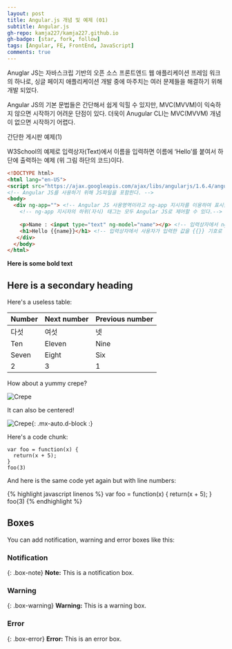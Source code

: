 ```yaml
---
layout: post
title: Angular.js 개념 및 예제 (01)
subtitle: Angular.js
gh-repo: kamja227/kamja227.github.io
gh-badge: [star, fork, follow]
tags: [Angular, FE, FrontEnd, JavaScript]
comments: true
---
```


Anuglar JS는 자바스크립 기반의 오픈 소스 프론트엔드 웹 애플리케이션 프레임 워크의 하나로,
싱글 페이지 애플리케이션 개발 중에 마주치는 여러 문제들을 해결하기 위해 개발 되었다.

Angular JS의 기본 문법들은 간단해서 쉽게 익힐 수 있지만, MVC(MVVM)이 익숙하지 않으면 시작하기 어려운 단점이 있다.
더욱이 Anugular CLI는 MVC(MVVM) 개념이 없으면 시작하기 어렵다.

간단한 게시판 예제(1)

W3School의 예제로 입력상자(Text)에서 이름을 입력하면
이름에 ‘Hello’를 붙여서 하단에 출력하는 예제 (위 그림 하단의 코드)이다.
```html
<!DOCTYPE html>
<html lang="en-US">
<script src="https://ajax.googleapis.com/ajax/libs/angularjs/1.6.4/angular.min.js"></script>
<!-- Angular JS를 사용하기 위해 JS파일을 포함한다. -->
<body>
  <div ng-app=""> <!-- Angular JS 사용영역이라고 ng-app 지시자를 이용하여 표시한다. -->
    <!-- ng-app 지시자의 하위(자식) 태그는 모두 Angular JS로 제어할 수 있다.-->
    
    <p>Name : <input type="text" ng-model="name"></p> <!-- 입력상자에서 ng-model 지시자로 'name'이라는 이름을 부여했다. -->
    <h1>Hello {{name}}</h1> <!-- 입력상자에서 사용자가 입력한 값을 {{}} 기호로 출력한다.-->
   </div>
  </body>
</html>
```

**Here is some bold text**

## Here is a secondary heading

Here's a useless table:

| Number | Next number | Previous number |
| :------ |:--- | :--- |
| 다섯 | 여섯 | 넷 |
| Ten | Eleven | Nine |
| Seven | Eight | Six |
| 2 | 3 | 1 |


How about a yummy crepe?

![Crepe](https://s3-media3.fl.yelpcdn.com/bphoto/cQ1Yoa75m2yUFFbY2xwuqw/348s.jpg)

It can also be centered!

![Crepe](https://s3-media3.fl.yelpcdn.com/bphoto/cQ1Yoa75m2yUFFbY2xwuqw/348s.jpg){: .mx-auto.d-block :}

Here's a code chunk:

~~~
var foo = function(x) {
  return(x + 5);
}
foo(3)
~~~


And here is the same code yet again but with line numbers:

{% highlight javascript linenos %}
var foo = function(x) {
  return(x + 5);
}
foo(3)
{% endhighlight %}

## Boxes
You can add notification, warning and error boxes like this:

### Notification

{: .box-note}
**Note:** This is a notification box.

### Warning

{: .box-warning}
**Warning:** This is a warning box.

### Error

{: .box-error}
**Error:** This is an error box.

